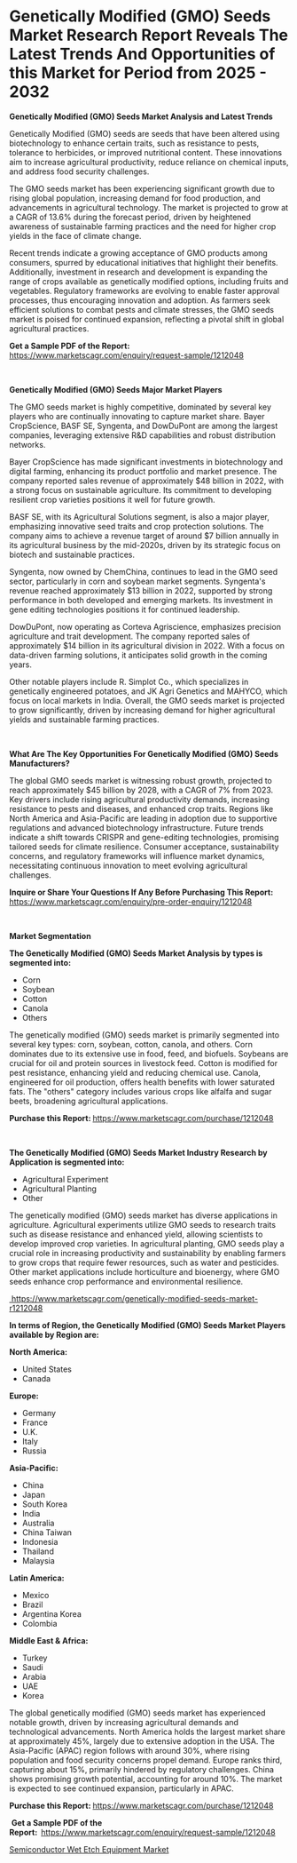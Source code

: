 <p><h1>Genetically Modified (GMO) Seeds Market Research Report Reveals The Latest Trends And Opportunities of this Market for Period from 2025 - 2032</h1></p><p><strong>Genetically Modified (GMO) Seeds Market Analysis and Latest Trends</strong></p>
<p><p>Genetically Modified (GMO) seeds are seeds that have been altered using biotechnology to enhance certain traits, such as resistance to pests, tolerance to herbicides, or improved nutritional content. These innovations aim to increase agricultural productivity, reduce reliance on chemical inputs, and address food security challenges.</p><p>The GMO seeds market has been experiencing significant growth due to rising global population, increasing demand for food production, and advancements in agricultural technology. The market is projected to grow at a CAGR of 13.6% during the forecast period, driven by heightened awareness of sustainable farming practices and the need for higher crop yields in the face of climate change. </p><p>Recent trends indicate a growing acceptance of GMO products among consumers, spurred by educational initiatives that highlight their benefits. Additionally, investment in research and development is expanding the range of crops available as genetically modified options, including fruits and vegetables. Regulatory frameworks are evolving to enable faster approval processes, thus encouraging innovation and adoption. As farmers seek efficient solutions to combat pests and climate stresses, the GMO seeds market is poised for continued expansion, reflecting a pivotal shift in global agricultural practices.</p></p>
<p><strong>Get a Sample PDF of the Report:&nbsp;</strong> <a href="https://www.marketscagr.com/enquiry/request-sample/1212048?utm_campaign=3172&utm_medium=2&utm_source=Github&utm_content=ia&utm_term=24032025&utm_id=genetically-modified-gmo-seeds">https://www.marketscagr.com/enquiry/request-sample/1212048</a></p>
<p>&nbsp;</p>
<p><strong>Genetically Modified (GMO) Seeds Major Market Players</strong></p>
<p><p>The GMO seeds market is highly competitive, dominated by several key players who are continually innovating to capture market share. Bayer CropScience, BASF SE, Syngenta, and DowDuPont are among the largest companies, leveraging extensive R&D capabilities and robust distribution networks. </p><p>Bayer CropScience has made significant investments in biotechnology and digital farming, enhancing its product portfolio and market presence. The company reported sales revenue of approximately $48 billion in 2022, with a strong focus on sustainable agriculture. Its commitment to developing resilient crop varieties positions it well for future growth.</p><p>BASF SE, with its Agricultural Solutions segment, is also a major player, emphasizing innovative seed traits and crop protection solutions. The company aims to achieve a revenue target of around $7 billion annually in its agricultural business by the mid-2020s, driven by its strategic focus on biotech and sustainable practices.</p><p>Syngenta, now owned by ChemChina, continues to lead in the GMO seed sector, particularly in corn and soybean market segments. Syngenta's revenue reached approximately $13 billion in 2022, supported by strong performance in both developed and emerging markets. Its investment in gene editing technologies positions it for continued leadership.</p><p>DowDuPont, now operating as Corteva Agriscience, emphasizes precision agriculture and trait development. The company reported sales of approximately $14 billion in its agricultural division in 2022. With a focus on data-driven farming solutions, it anticipates solid growth in the coming years.</p><p>Other notable players include R. Simplot Co., which specializes in genetically engineered potatoes, and JK Agri Genetics and MAHYCO, which focus on local markets in India. Overall, the GMO seeds market is projected to grow significantly, driven by increasing demand for higher agricultural yields and sustainable farming practices.</p></p>
<p>&nbsp;</p>
<p><strong>What Are The Key Opportunities For Genetically Modified (GMO) Seeds Manufacturers?</strong></p>
<p><p>The global GMO seeds market is witnessing robust growth, projected to reach approximately $45 billion by 2028, with a CAGR of 7% from 2023. Key drivers include rising agricultural productivity demands, increasing resistance to pests and diseases, and enhanced crop traits. Regions like North America and Asia-Pacific are leading in adoption due to supportive regulations and advanced biotechnology infrastructure. Future trends indicate a shift towards CRISPR and gene-editing technologies, promising tailored seeds for climate resilience. Consumer acceptance, sustainability concerns, and regulatory frameworks will influence market dynamics, necessitating continuous innovation to meet evolving agricultural challenges.</p></p>
<p><strong>Inquire or Share Your Questions If Any Before Purchasing This Report:</strong> <a href="https://www.marketscagr.com/enquiry/pre-order-enquiry/1212048?utm_campaign=3172&utm_medium=2&utm_source=Github&utm_content=ia&utm_term=24032025&utm_id=genetically-modified-gmo-seeds">https://www.marketscagr.com/enquiry/pre-order-enquiry/1212048</a></p>
<p>&nbsp;</p>
<p><strong>Market Segmentation</strong></p>
<p><strong>The Genetically Modified (GMO) Seeds Market Analysis by types is segmented into:</strong></p>
<p><ul><li>Corn</li><li>Soybean</li><li>Cotton</li><li>Canola</li><li>Others</li></ul></p>
<p><p>The genetically modified (GMO) seeds market is primarily segmented into several key types: corn, soybean, cotton, canola, and others. Corn dominates due to its extensive use in food, feed, and biofuels. Soybeans are crucial for oil and protein sources in livestock feed. Cotton is modified for pest resistance, enhancing yield and reducing chemical use. Canola, engineered for oil production, offers health benefits with lower saturated fats. The "others" category includes various crops like alfalfa and sugar beets, broadening agricultural applications.</p></p>
<p><strong>Purchase this Report:&nbsp;</strong><a href="https://www.marketscagr.com/purchase/1212048?utm_campaign=3172&utm_medium=2&utm_source=Github&utm_content=ia&utm_term=24032025&utm_id=genetically-modified-gmo-seeds">https://www.marketscagr.com/purchase/1212048</a></p>
<p>&nbsp;</p>
<p><strong>The Genetically Modified (GMO) Seeds Market Industry Research by Application is segmented into:</strong></p>
<p><ul><li>Agricultural Experiment</li><li>Agricultural Planting</li><li>Other</li></ul></p>
<p><p>The genetically modified (GMO) seeds market has diverse applications in agriculture. Agricultural experiments utilize GMO seeds to research traits such as disease resistance and enhanced yield, allowing scientists to develop improved crop varieties. In agricultural planting, GMO seeds play a crucial role in increasing productivity and sustainability by enabling farmers to grow crops that require fewer resources, such as water and pesticides. Other market applications include horticulture and bioenergy, where GMO seeds enhance crop performance and environmental resilience.</p></p>
<p><a href="https://www.marketscagr.com/genetically-modified-seeds-market-r1212048?utm_campaign=3172&utm_medium=2&utm_source=Github&utm_content=ia&utm_term=24032025&utm_id=genetically-modified-gmo-seeds">&nbsp;https://www.marketscagr.com/genetically-modified-seeds-market-r1212048</a></p>
<p><strong>In terms of Region, the Genetically Modified (GMO) Seeds Market Players available by Region are:</strong></p>
<p>
    <p> <strong> North America: </strong>
        <ul>
            <li>United States</li>
            <li>Canada</li>
        </ul>
        </p> 
    <p> <strong> Europe: </strong>
        <ul>
            <li>Germany</li>
            <li>France</li>
            <li>U.K.</li>
            <li>Italy</li>
            <li>Russia</li>
        </ul>
        </p> 
    <p> <strong> Asia-Pacific: </strong>
        <ul>
            <li>China</li>
            <li>Japan</li>
            <li>South Korea</li>
            <li>India</li>
            <li>Australia</li>
            <li>China Taiwan</li>
            <li>Indonesia</li>
            <li>Thailand</li>
            <li>Malaysia</li>
        </ul>
        </p> 
    <p> <strong> Latin America: </strong>
        <ul>
            <li>Mexico</li>
            <li>Brazil</li>
            <li>Argentina Korea</li>
            <li>Colombia</li>
        </ul>
        </p> 
    <p> <strong> Middle East & Africa: </strong>
        <ul>
            <li>Turkey</li>
            <li>Saudi</li>
            <li>Arabia</li>
            <li>UAE</li>
            <li>Korea</li>
        </ul>
    </p>
    </p>
<p><p>The global genetically modified (GMO) seeds market has experienced notable growth, driven by increasing agricultural demands and technological advancements. North America holds the largest market share at approximately 45%, largely due to extensive adoption in the USA. The Asia-Pacific (APAC) region follows with around 30%, where rising population and food security concerns propel demand. Europe ranks third, capturing about 15%, primarily hindered by regulatory challenges. China shows promising growth potential, accounting for around 10%. The market is expected to see continued expansion, particularly in APAC.</p></p>
<p><strong>Purchase this Report: </strong><a href="https://www.marketscagr.com/purchase/1212048?utm_campaign=3172&utm_medium=2&utm_source=Github&utm_content=ia&utm_term=24032025&utm_id=genetically-modified-gmo-seeds">https://www.marketscagr.com/purchase/1212048</a></p>
<p>&nbsp;<strong>Get a Sample PDF of the Report:&nbsp;&nbsp;</strong><a href="https://www.marketscagr.com/enquiry/request-sample/1212048?utm_campaign=3172&utm_medium=2&utm_source=Github&utm_content=ia&utm_term=24032025&utm_id=genetically-modified-gmo-seeds">https://www.marketscagr.com/enquiry/request-sample/1212048</a></p>
<p><strong></strong></p>
<p><p><a href="https://github.com/alasmyayock/Market-Research-Report-List-1/blob/main/semiconductor-wet-etch-equipment-market.md?utm_campaign=3172&utm_medium=2&utm_source=Github&utm_content=ia&utm_term=24032025&utm_id=genetically-modified-gmo-seeds">Semiconductor Wet Etch Equipment Market</a></p></p>
